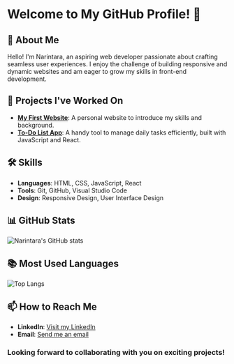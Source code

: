 # Welcome to My GitHub Profile! 👋

## 👤 About Me
Hello! I'm Narintara, an aspiring web developer passionate about crafting seamless user experiences. I enjoy the challenge of building responsive and dynamic websites and am eager to grow my skills in front-end development.

## 🚀 Projects I've Worked On
- **[My First Website](URL_of_project)**: A personal website to introduce my skills and background.
- **[To-Do List App](URL_of_project)**: A handy tool to manage daily tasks efficiently, built with JavaScript and React.

## 🛠 Skills
- **Languages**: HTML, CSS, JavaScript, React
- **Tools**: Git, GitHub, Visual Studio Code
- **Design**: Responsive Design, User Interface Design

## 📊 GitHub Stats
![Narintara's GitHub stats](https://github-readme-stats.vercel.app/api?username=narint278&show_icons=true&theme=synthwave)

## 📚 Most Used Languages
![Top Langs](https://github-readme-stats.vercel.app/api/top-langs/?username=narint278&layout=compact&theme=synthwave)

## 📫 How to Reach Me
- **LinkedIn**: [Visit my LinkedIn](https://www.linkedin.com/in/narint278/)
- **Email**: [Send me an email](mailto:narint278@gmail.com)

### Looking forward to collaborating with you on exciting projects!
